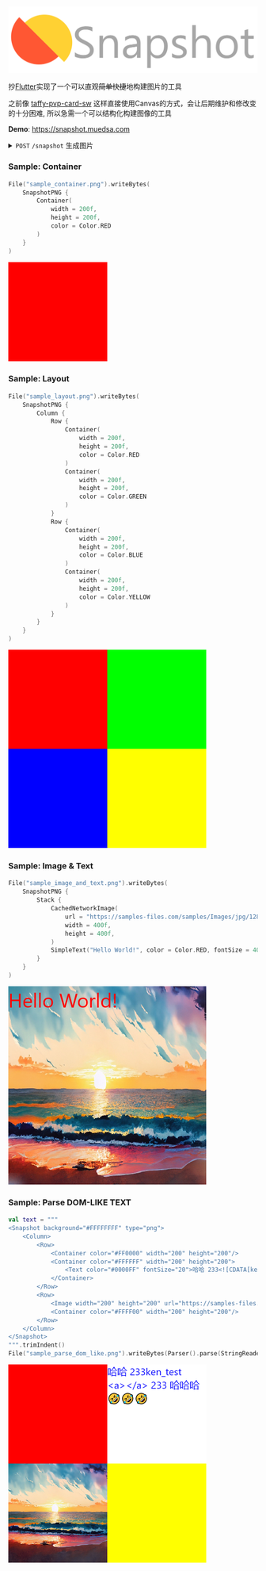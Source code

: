 ![logo](logo.png)

抄[Flutter](https://github.com/flutter/flutter)实现了一个可以直观~~简单快捷~~地构建图片的工具

之前像 [taffy-pvp-card-sw](https://github.com/muedsa/taffy-pvp-card-sw) 这样直接使用Canvas的方式，会让后期维护和修改变的十分困难,
所以急需一个可以结构化构建图像的工具

**Demo**: https://snapshot.muedsa.com

<details>
 <summary><code>POST</code> <code>/snapshot</code> 生成图片</summary>

##### Parameters

dom like text as row request body, example:
```html
<Snapshot background="#FFFFFFFF" type="png">
    <Column>
        <Row>
            <Container color="#FF0000" width="200" height="200" />
            <Container color="#FFFFFF" width="200" height="200">
                <Text color="#0000FF" fontSize="20">哈哈 233<![CDATA[ken_test <a></a> 233 哈哈]]>哈🤣🤣🤣
                </Text>
            </Container>
        </Row>
        <Row>
            <Image width="200" height="200" url="https://samples-files.com/samples/Images/png/480-360-sample.png"
                fit="COVER" />
            <Container color="#FFFF00" width="200" height="200" />
        </Row>
    </Column>
</Snapshot>
```

##### Responses

Image ByteArray data, reponse header `Content-Type`: `image/png`, `image/jpeg`, `image/webp`

Example:

![response](https://github.com/muedsa/snapshot/raw/main/sample_parse_dom_like.png)

</details>


### Sample: Container
```kotlin
File("sample_container.png").writeBytes(
    SnapshotPNG {
        Container(
            width = 200f,
            height = 200f,
            color = Color.RED
        )
    }
)
```

![Sample: Container](sample_container.png)

### Sample: Layout

```kotlin
File("sample_layout.png").writeBytes(
    SnapshotPNG {
        Column {
            Row {
                Container(
                    width = 200f,
                    height = 200f,
                    color = Color.RED
                )
                Container(
                    width = 200f,
                    height = 200f,
                    color = Color.GREEN
                )
            }
            Row {
                Container(
                    width = 200f,
                    height = 200f,
                    color = Color.BLUE
                )
                Container(
                    width = 200f,
                    height = 200f,
                    color = Color.YELLOW
                )
            }
        }
    }
)
```

![Sample: Layout](sample_layout.png)

### Sample: Image & Text

```kotlin
File("sample_image_and_text.png").writeBytes(
    SnapshotPNG {
        Stack {
            CachedNetworkImage(
                url = "https://samples-files.com/samples/Images/jpg/1280-720-sample.jpg",
                width = 400f,
                height = 400f,
            )
            SimpleText("Hello World!", color = Color.RED, fontSize = 40f)
        }
    }
)
```

![Sample: Image & Text](sample_image_and_text.png)

### Sample: Parse DOM-LIKE TEXT

```kotlin
val text = """
<Snapshot background="#FFFFFFFF" type="png">
    <Column>
        <Row>
            <Container color="#FF0000" width="200" height="200"/>
            <Container color="#FFFFFF" width="200" height="200">
                <Text color="#0000FF" fontSize="20">哈哈 233<![CDATA[ken_test <a></a> 233 哈哈]]>哈🤣🤣🤣</Text>
            </Container>
        </Row>
        <Row>
            <Image width="200" height="200" url="https://samples-files.com/samples/Images/jpg/480-360-sample.jpg"/>
            <Container color="#FFFF00" width="200" height="200"/>
        </Row>
    </Column>
</Snapshot>
""".trimIndent()
File("sample_parse_dom_like.png").writeBytes(Parser().parse(StringReader(text)).snapshot())
```

![Sample: Parse DOM-LIKE TEXT](sample_parse_dom_like.png)
